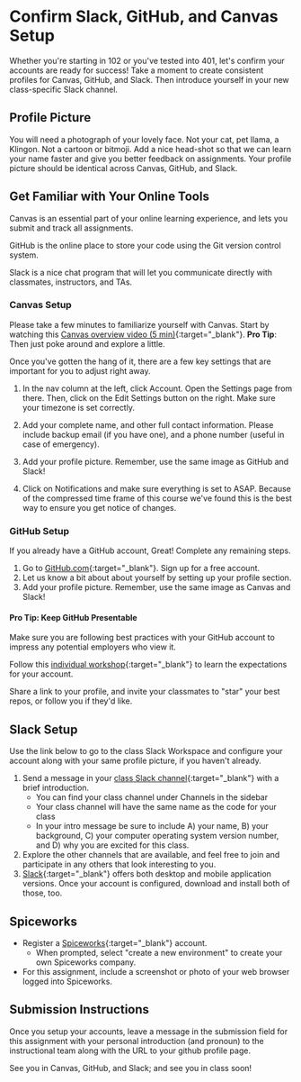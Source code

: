 # Confirm Slack, GitHub, and Canvas Setup

Whether you're starting in 102 or you've tested into 401, let's confirm your accounts are ready for success!  Take a moment to create consistent profiles for Canvas, GitHub, and Slack.  Then introduce yourself in your new class-specific Slack channel.  

## Profile Picture

You will need a photograph of your lovely face.  Not your cat, pet llama, a Klingon. Not a cartoon or bitmoji. Add a nice head-shot so that we can learn your name faster and give you better feedback on assignments.  Your profile picture should be identical across Canvas, GitHub, and Slack.

## Get Familiar with Your Online Tools

Canvas is an essential part of your online learning experience, and lets you submit and track all assignments.

GitHub is the online place to store your code using the Git version control system.

Slack is a nice chat program that will let you communicate directly with classmates, instructors, and TAs.  


### Canvas Setup

Please take a few minutes to familiarize yourself with Canvas. Start by watching this [Canvas overview video (5 min)](https://youtu.be/bZ_z8f2Q_EI){:target="_blank"}. **Pro Tip**: Then just poke around and explore a little.

Once you've gotten the hang of it, there are a few key settings that are important for you to adjust right away.

1. In the nav column at the left, click Account. Open the Settings page from there. Then, click on the Edit Settings button on the right. Make sure your timezone is set correctly. 

1. Add your complete name, and other full contact information. Please include backup email (if you have one), and a phone number (useful in case of emergency).

1. Add your profile picture.  Remember, use the same image as GitHub and Slack!

1. Click on Notifications and make sure everything is set to ASAP. Because of the compressed time frame of this course we've found this is the best way to ensure you get notice of changes.

### GitHub Setup

If you already have a GitHub account, Great!  Complete any remaining steps.

1. Go to [GitHub.com](github.com){:target="_blank"}.  Sign up for a free account. 
1. Let us know a bit about about yourself by setting up your profile section.
1. Add your profile picture. Remember, use the same image as Canvas and Slack!

#### Pro Tip: Keep GitHub Presentable

Make sure you are following best practices with your GitHub account to impress any potential employers who view it. 

Follow this [individual workshop](https://docs.google.com/presentation/d/1WcsrMvSdZe3XyshQ_z_O8A-tPwbUmiBUv_gT8hOPX50/edit#slide=id.g2bbea01bd4_0_233){:target="_blank"} to learn the expectations for your account.

Share a link to your profile, and invite your classmates to "star" your best repos, or follow you if they'd like. 

## Slack Setup

Use the link below to go to the class Slack Workspace and configure your account along with your same profile picture, if you haven't already.

1. Send a message in your [class Slack channel](https://codefellows.slack.com/archives/G016YAUFXC1){:target="_blank"} with a brief introduction. 
    - You can find your class channel under Channels in the sidebar
    - Your class channel will have the same name as the code for your class
    - In your intro message be sure to include A) your name, B) your background, C) your computer operating system version number, and D) why you are excited for this class. 
1. Explore the other channels that are available, and feel free to join and participate in any others that look interesting to you.
1. [Slack](https://slack.com/){:target="_blank"} offers both desktop and mobile application versions. Once your account is configured, download and install both of those, too. 

## Spiceworks
- Register a [Spiceworks](https://apps.spiceworks.com/tools/device-inventory/){:target="_blank"} account.
  - When prompted, select "create a new environment" to create your own Spiceworks company.
- For this assignment, include a screenshot or photo of your web browser logged into Spiceworks.

## Submission Instructions
Once you setup your accounts, leave a message in the submission field for this assignment with your personal introduction (and pronoun) to the instructional team along with the URL to your github profile page.

See you in Canvas, GitHub, and Slack; and see you in class soon!
